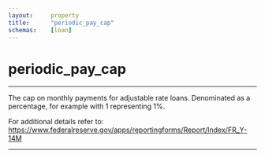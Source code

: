 ```yaml
---
layout:     property
title:      "periodic_pay_cap"
schemas:    [loan]
---
```


# periodic_pay_cap

---

The cap on monthly payments for adjustable rate loans. Denominated as a percentage, for example with 1 representing 1%.

For additional details refer to: https://www.federalreserve.gov/apps/reportingforms/Report/Index/FR_Y-14M

---
